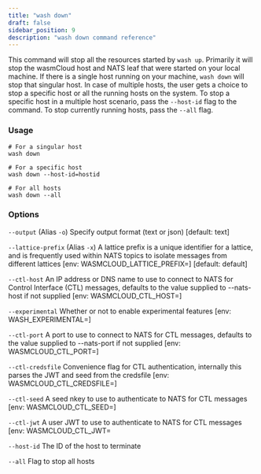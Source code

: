 ```yaml
---
title: "wash down"
draft: false
sidebar_position: 9
description: "wash down command reference"
--- 
```


This command will stop all the resources started by `wash up`. Primarily it will stop the wasmCloud host and NATS leaf that were started on your local machine. If there is a single host running on your machine, `wash down` will stop that singular host. In case of multiple hosts, the user gets a choice to stop a specific host or all the running hosts on the system. To stop a specific host in a multiple host scenario, pass the `--host-id` flag to the command. To stop currently running hosts, pass the `--all` flag.

### Usage
```
# For a singular host
wash down 

# For a specific host
wash down --host-id=hostid

# For all hosts
wash down --all
```

### Options
`--output` (Alias `-o`) Specify output format (text or json) [default: text]

`--lattice-prefix` (Alias `-x`) A lattice prefix is a unique identifier for a lattice, and is frequently used within NATS topics to isolate messages from different lattices [env: WASMCLOUD_LATTICE_PREFIX=] [default: default]

`--ctl-host` An IP address or DNS name to use to connect to NATS for Control Interface (CTL) messages, defaults to the value supplied to --nats-host if not supplied [env: WASMCLOUD_CTL_HOST=]

`--experimental` Whether or not to enable experimental features [env: WASH_EXPERIMENTAL=]

`--ctl-port` A port to use to connect to NATS for CTL messages, defaults to the value supplied to --nats-port if not supplied [env: WASMCLOUD_CTL_PORT=]

`--ctl-credsfile` Convenience flag for CTL authentication, internally this parses the JWT and seed from the credsfile [env: WASMCLOUD_CTL_CREDSFILE=]

`--ctl-seed` A seed nkey to use to authenticate to NATS for CTL messages [env: WASMCLOUD_CTL_SEED=]

`--ctl-jwt` A user JWT to use to authenticate to NATS for CTL messages [env: WASMCLOUD_CTL_JWT=

`--host-id` The ID of the host to terminate

`--all` Flag to stop all hosts
